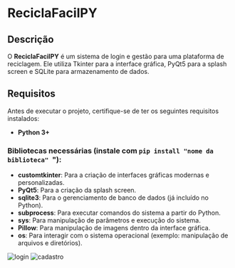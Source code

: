 # ReciclaFacilPY

## Descrição

O **ReciclaFacilPY** é um sistema de login e gestão para uma plataforma de reciclagem. Ele utiliza Tkinter para a interface gráfica, PyQt5 para a splash screen e SQLite para armazenamento de dados.

## Requisitos

Antes de executar o projeto, certifique-se de ter os seguintes requisitos instalados:

- **Python 3+**

### Bibliotecas necessárias (instale com `pip install "nome da biblioteca" `"):

- **customtkinter**: Para a criação de interfaces gráficas modernas e personalizadas.
- **PyQt5**: Para a criação da splash screen.
- **sqlite3**: Para o gerenciamento de banco de dados (já incluído no Python).
- **subprocess**: Para executar comandos do sistema a partir do Python.
- **sys**: Para manipulação de parâmetros e execução do sistema.
- **Pillow**: Para manipulação de imagens dentro da interface gráfica.
- **os**: Para interagir com o sistema operacional (exemplo: manipulação de arquivos e diretórios).


![login](https://github.com/user-attachments/assets/f58f6c3a-07cc-4881-9f0b-8dcb864c8038)
![cadastro](https://github.com/user-attachments/assets/eefa4fa9-7e05-4bad-8638-d807f3086937)
